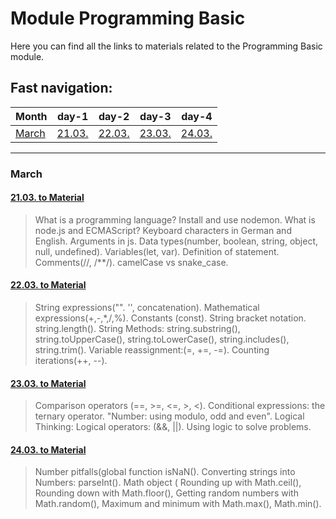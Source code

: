 # Module Programming Basic
Here you can find all the links to materials related to the Programming Basic module.
## Fast navigation:

| Month           | day-1                                      | day-2                                      | day-3                                      | day-4                                      |
|-----------------|--------------------------------------------|--------------------------------------------|--------------------------------------------|--------------------------------------------|
| [March](#march) | [21.03.](#2103-to-materialmar21-03indexjs) | [22.03.](#2203-to-materialmar22-03indexjs) | [23.03.](#2303-to-materialmar23-03indexjs) | [24.03.](#2403-to-materialmar24-03indexjs) |
---
### March
#### [21.03. to Material](./mar/21-03/index.js)
> What is a programming language? Install and use nodemon. What is node.js and ECMAScript? Keyboard characters in German and English. Arguments in js. Data types(number, boolean, string, object, null, undefined). Variables(let, var). Definition of statement. Comments(//, /**/). camelCase vs snake_case.
 
#### [22.03. to Material](./mar/22-03/index.js)
> String expressions("". '', concatenation). Mathematical expressions(+,-,*,/,%). Constants (const). String bracket notation. string.length(). String Methods: string.substring(), string.toUpperCase(), string.toLowerCase(), string.includes(), string.trim(). Variable reassignment:(=, +=, -=). Counting iterations(++, --).
#### [23.03. to Material](./mar/23-03/index.js)
> Comparison operators (==, >=, <=, >, <). Conditional expressions: the ternary operator. "Number: using modulo, odd and even". Logical Thinking: Logical operators: (&&, ||). Using logic to solve problems.
#### [24.03. to Material](./mar/24-03/index.js)
> Number pitfalls(global function isNaN(). Converting strings into Numbers: parseInt(). Math object ( Rounding up with Math.ceil(), Rounding down with Math.floor(), Getting random numbers with Math.random(), Maximum and minimum with Math.max(), Math.min().

